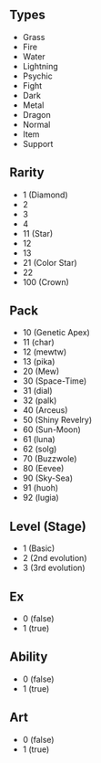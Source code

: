 ## Types

- Grass
- Fire
- Water
- Lightning
- Psychic
- Fight
- Dark
- Metal
- Dragon
- Normal
- Item
- Support


## Rarity

- 1 (Diamond)
- 2
- 3
- 4
- 11 (Star)
- 12
- 13
- 21 (Color Star)
- 22
- 100 (Crown)


## Pack

- 10 (Genetic Apex)
- 11 (char)
- 12 (mewtw)
- 13 (pika)
- 20 (Mew)
- 30 (Space-Time)
- 31 (dial)
- 32 (palk)
- 40 (Arceus)
- 50 (Shiny Revelry)
- 60 (Sun-Moon)
- 61 (luna)
- 62 (solg)
- 70 (Buzzwole)
- 80 (Eevee)
- 90 (Sky-Sea)
- 91 (huoh)
- 92 (lugia)


## Level (Stage)

- 1 (Basic)
- 2 (2nd evolution)
- 3 (3rd evolution)


## Ex
- 0 (false)
- 1 (true)


## Ability
- 0 (false)
- 1 (true)


## Art
- 0 (false)
- 1 (true)